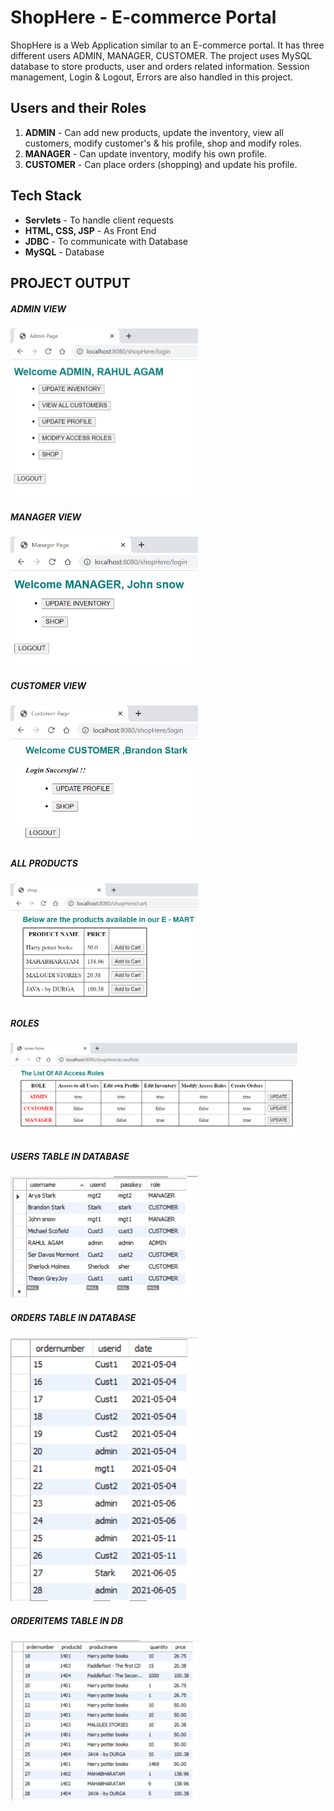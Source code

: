 # ShopHere - E-commerce Portal
<p>
  ShopHere is a Web Application similar to an E-commerce portal. It has three different users ADMIN, MANAGER, CUSTOMER. 
  The project uses MySQL database to store products, user and orders related information. Session management, Login & Logout, Errors are also handled in this project.
</p>
<h2> Users and their Roles </h2>
<ol>
<li> <b>ADMIN</b>     -   Can add new products, update the inventory, view all customers, modify customer's & his profile, shop and modify roles. </li>
<li> <b>MANAGER</b>   -   Can update inventory, modify his own profile. </li>
<li> <b>CUSTOMER</b>  -   Can place orders (shopping) and update his profile. </li>
</ol>

<h2> Tech Stack </h2>
<ul>
<li> <b>Servlets</b> - To handle client requests</li>
<li> <b>HTML, CSS, JSP</b> - As Front End </li>
<li> <b>JDBC</b> - To communicate with Database</li>
<li> <b>MySQL</b> - Database </li>
</ul>

<h2> PROJECT OUTPUT </h2>
<div>
<h5> ADMIN VIEW </h5>
<img src="Output_ScreenShots/AdminView.PNG" width="300"  />
</div>
<div>
<h5> MANAGER VIEW </h5>
<img src="Output_ScreenShots/ManagerView.PNG" width="300"  />
</div>
<div>
<h5> CUSTOMER VIEW </h5>
<img src="Output_ScreenShots/CustomerView.PNG" width="300"  />
</div>
<div>
<h5> ALL PRODUCTS </h5>
<img src="Output_ScreenShots/ProductsAvailable.PNG" width="300"  />
</div>
<div>
<h5> ROLES </h5>
<img src="Output_ScreenShots/Roles.PNG" height="150"  />
</div>
<div>
<h5> USERS TABLE IN DATABASE </h5>
<img src="Output_ScreenShots/UsersDB.PNG" width="300"  />
</div>
<div>
<h5> ORDERS TABLE IN DATABASE </h5>
<img src="Output_ScreenShots/OrdersDB.PNG" width="300"  />
</div>
<div>
<h5> ORDERITEMS TABLE IN DB </h5>
<img src="Output_ScreenShots/OrderItemsDB.PNG" width="300"  />
</div>
